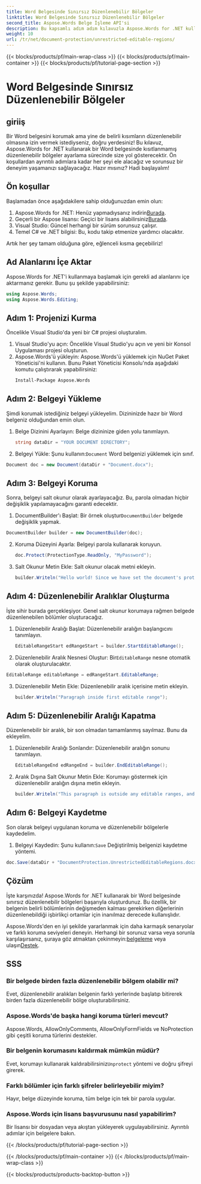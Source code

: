 ```yaml
---
title: Word Belgesinde Sınırsız Düzenlenebilir Bölgeler
linktitle: Word Belgesinde Sınırsız Düzenlenebilir Bölgeler
second_title: Aspose.Words Belge İşleme API'si
description: Bu kapsamlı adım adım kılavuzla Aspose.Words for .NET kullanarak Word belgesinde kısıtlanmamış düzenlenebilir bölgelerin nasıl oluşturulacağını öğrenin.
weight: 10
url: /tr/net/document-protection/unrestricted-editable-regions/
---
```


{{< blocks/products/pf/main-wrap-class >}}
{{< blocks/products/pf/main-container >}}
{{< blocks/products/pf/tutorial-page-section >}}

# Word Belgesinde Sınırsız Düzenlenebilir Bölgeler

## giriiş

Bir Word belgesini korumak ama yine de belirli kısımların düzenlenebilir olmasına izin vermek istediyseniz, doğru yerdesiniz! Bu kılavuz, Aspose.Words for .NET kullanarak bir Word belgesinde kısıtlanmamış düzenlenebilir bölgeler ayarlama sürecinde size yol gösterecektir. Ön koşullardan ayrıntılı adımlara kadar her şeyi ele alacağız ve sorunsuz bir deneyim yaşamanızı sağlayacağız. Hazır mısınız? Hadi başlayalım!

## Ön koşullar

Başlamadan önce aşağıdakilere sahip olduğunuzdan emin olun:

1.  Aspose.Words for .NET: Henüz yapmadıysanız indirin[Burada](https://releases.aspose.com/words/net/).
2. Geçerli bir Aspose lisansı: Geçici bir lisans alabilirsiniz[Burada](https://purchase.aspose.com/temporary-license/).
3. Visual Studio: Güncel herhangi bir sürüm sorunsuz çalışır.
4. Temel C# ve .NET bilgisi: Bu, kodu takip etmenize yardımcı olacaktır.

Artık her şey tamam olduğuna göre, eğlenceli kısma geçebiliriz!

## Ad Alanlarını İçe Aktar

Aspose.Words for .NET'i kullanmaya başlamak için gerekli ad alanlarını içe aktarmanız gerekir. Bunu şu şekilde yapabilirsiniz:

```csharp
using Aspose.Words;
using Aspose.Words.Editing;
```

## Adım 1: Projenizi Kurma

Öncelikle Visual Studio'da yeni bir C# projesi oluşturalım.

1. Visual Studio'yu açın: Öncelikle Visual Studio'yu açın ve yeni bir Konsol Uygulaması projesi oluşturun.
2. Aspose.Words'ü yükleyin: Aspose.Words'ü yüklemek için NuGet Paket Yöneticisi'ni kullanın. Bunu Paket Yöneticisi Konsolu'nda aşağıdaki komutu çalıştırarak yapabilirsiniz:
   ```sh
   Install-Package Aspose.Words
   ```

## Adım 2: Belgeyi Yükleme

Şimdi korumak istediğiniz belgeyi yükleyelim. Dizininizde hazır bir Word belgeniz olduğundan emin olun.

1. Belge Dizinini Ayarlayın: Belge dizininize giden yolu tanımlayın.
   ```csharp
   string dataDir = "YOUR DOCUMENT DIRECTORY";
   ```
2.  Belgeyi Yükle: Şunu kullanın:`Document` Word belgenizi yüklemek için sınıf.
   ```csharp
   Document doc = new Document(dataDir + "Document.docx");
   ```

## Adım 3: Belgeyi Koruma

Sonra, belgeyi salt okunur olarak ayarlayacağız. Bu, parola olmadan hiçbir değişiklik yapılamayacağını garanti edecektir.

1.  DocumentBuilder'ı Başlat: Bir örnek oluştur`DocumentBuilder` belgede değişiklik yapmak.
   ```csharp
   DocumentBuilder builder = new DocumentBuilder(doc);
   ```
2. Koruma Düzeyini Ayarla: Belgeyi parola kullanarak koruyun.
   ```csharp
   doc.Protect(ProtectionType.ReadOnly, "MyPassword");
   ```
3. Salt Okunur Metin Ekle: Salt okunur olacak metni ekleyin.
   ```csharp
   builder.Writeln("Hello world! Since we have set the document's protection level to read-only, we cannot edit this paragraph without the password.");
   ```

## Adım 4: Düzenlenebilir Aralıklar Oluşturma

İşte sihir burada gerçekleşiyor. Genel salt okunur korumaya rağmen belgede düzenlenebilen bölümler oluşturacağız.

1. Düzenlenebilir Aralığı Başlat: Düzenlenebilir aralığın başlangıcını tanımlayın.
   ```csharp
   EditableRangeStart edRangeStart = builder.StartEditableRange();
   ```
2.  Düzenlenebilir Aralık Nesnesi Oluştur: Bir`EditableRange` nesne otomatik olarak oluşturulacaktır.
   ```csharp
   EditableRange editableRange = edRangeStart.EditableRange;
   ```
3. Düzenlenebilir Metin Ekle: Düzenlenebilir aralık içerisine metin ekleyin.
   ```csharp
   builder.Writeln("Paragraph inside first editable range");
   ```

## Adım 5: Düzenlenebilir Aralığı Kapatma

Düzenlenebilir bir aralık, bir son olmadan tamamlanmış sayılmaz. Bunu da ekleyelim.

1. Düzenlenebilir Aralığı Sonlandır: Düzenlenebilir aralığın sonunu tanımlayın.
   ```csharp
   EditableRangeEnd edRangeEnd = builder.EndEditableRange();
   ```
2. Aralık Dışına Salt Okunur Metin Ekle: Korumayı göstermek için düzenlenebilir aralığın dışına metin ekleyin.
   ```csharp
   builder.Writeln("This paragraph is outside any editable ranges, and cannot be edited.");
   ```

## Adım 6: Belgeyi Kaydetme

Son olarak belgeyi uygulanan koruma ve düzenlenebilir bölgelerle kaydedelim.

1.  Belgeyi Kaydedin: Şunu kullanın:`Save` Değiştirilmiş belgenizi kaydetme yöntemi.
   ```csharp
   doc.Save(dataDir + "DocumentProtection.UnrestrictedEditableRegions.docx");
   ```

## Çözüm

İşte karşınızda! Aspose.Words for .NET kullanarak bir Word belgesinde sınırsız düzenlenebilir bölgeleri başarıyla oluşturdunuz. Bu özellik, bir belgenin belirli bölümlerinin değişmeden kalması gerekirken diğerlerinin düzenlenebildiği işbirlikçi ortamlar için inanılmaz derecede kullanışlıdır. 

 Aspose.Words'den en iyi şekilde yararlanmak için daha karmaşık senaryolar ve farklı koruma seviyeleri deneyin. Herhangi bir sorunuz varsa veya sorunla karşılaşırsanız, şuraya göz atmaktan çekinmeyin:[belgeleme](https://reference.aspose.com/words/net/) veya ulaşın[Destek](https://forum.aspose.com/c/words/8).

## SSS

### Bir belgede birden fazla düzenlenebilir bölgem olabilir mi?
Evet, düzenlenebilir aralıkları belgenin farklı yerlerinde başlatıp bitirerek birden fazla düzenlenebilir bölge oluşturabilirsiniz.

### Aspose.Words'de başka hangi koruma türleri mevcut?
Aspose.Words, AllowOnlyComments, AllowOnlyFormFields ve NoProtection gibi çeşitli koruma türlerini destekler.

### Bir belgenin korumasını kaldırmak mümkün müdür?
 Evet, korumayı kullanarak kaldırabilirsiniz`Unprotect` yöntemi ve doğru şifreyi girerek.

### Farklı bölümler için farklı şifreler belirleyebilir miyim?
Hayır, belge düzeyinde koruma, tüm belge için tek bir parola uygular.

### Aspose.Words için lisans başvurusunu nasıl yapabilirim?
Bir lisansı bir dosyadan veya akıştan yükleyerek uygulayabilirsiniz. Ayrıntılı adımlar için belgelere bakın.

{{< /blocks/products/pf/tutorial-page-section >}}

{{< /blocks/products/pf/main-container >}}
{{< /blocks/products/pf/main-wrap-class >}}

{{< blocks/products/products-backtop-button >}}
